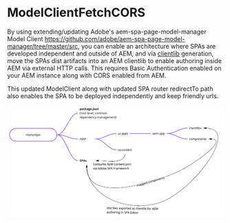# ModelClientFetchCORS

By using extending/updating Adobe's aem-spa-page-model-manager Model Client https://github.com/adobe/aem-spa-page-model-manager/tree/master/src, you can enable an architecture where SPAs are developed independent and outside of AEM, and via [clientlib](https://github.com/wcm-io-frontend/aem-clientlib-generator) generation, move the SPAs dist artifacts into an AEM clientlib to enable authoring inside AEM via external HTTP calls. This requires Basic Authentication enabled on your AEM instance along with CORS enabled from AEM.

This updated ModelClient along with updated SPA router redirectTo path also enables the SPA to be deployed independently and keep friendly urls.

![aem-external-spa](https://raw.githubusercontent.com/iameduardod/ModelClientFetchCORS/main/aem-external-spa.jpg)
